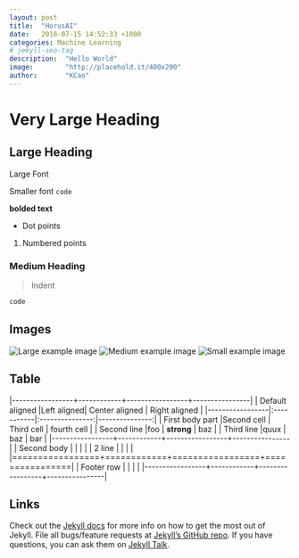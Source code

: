 ```yaml
---
layout: post
title:  "HorusAI"
date:   2016-07-15 14:52:33 +1000
categories: Machine Learning
# jekyll-seo-tag
description:  "Hello World"
image:        "http://placehold.it/400x200"
author:       "KCao"
---
```


# Very Large Heading

## Large Heading

<p class="lead">Large Font</p>

Smaller font
`code`


**bolded text**

* Dot points
1. Numbered points

### Medium Heading

> Indent

``` javascript
code
```

## Images

![Large example image](http://placehold.it/800x400 "Large example image")
![Medium example image](http://placehold.it/400x200 "Medium example image")
![Small example image](http://placehold.it/200x200 "Small example image")

## Table

|-----------------+------------+-----------------+----------------|
| Default aligned |Left aligned| Center aligned  | Right aligned  |
|-----------------|:-----------|:---------------:|---------------:|
| First body part |Second cell | Third cell      | fourth cell    |
| Second line     |foo         | **strong**      | baz            |
| Third line      |quux        | baz             | bar            |
|-----------------+------------+-----------------+----------------|
| Second body     |            |                 |                |
| 2 line          |            |                 |                |
|=================+============+=================+================|
| Footer row      |            |                 |                |
|-----------------+------------+-----------------+----------------|

## Links

Check out the [Jekyll docs][jekyll-docs] for more info on how to get the most out of Jekyll. File all bugs/feature requests at [Jekyll’s GitHub repo][jekyll-gh]. If you have questions, you can ask them on [Jekyll Talk][jekyll-talk].

[jekyll-docs]: http://jekyllrb.com/docs/home
[jekyll-gh]:   https://github.com/jekyll/jekyll
[jekyll-talk]: https://talk.jekyllrb.com/
